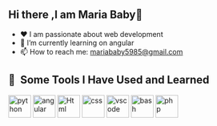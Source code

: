 ## Hi there ,I am Maria Baby👋
* ♥️ I am passionate about web development 
* 🌱 I’m currently learning on angular
* 📫 How to reach me: mariababy5985@gmail.com
<h2> 🚀 &nbsp;Some Tools I Have Used and Learned</h2>
<p align="left">
<img src="https://cdn.jsdelivr.net/gh/devicons/devicon/icons/python/python-original.svg" alt="python" width="45" height="45"/>
<img src="https://cdn.jsdelivr.net/gh/devicons/devicon/icons/angular/angular-original.svg" alt="angular" width="45" height="45"/>

<img src="https://cdn.jsdelivr.net/gh/devicons/devicon/icons/Html/Html-original.svg" alt="Html" width="45" height="45"/>

<img src="https://cdn.jsdelivr.net/gh/devicons/devicon/icons/css/css-original.svg" alt="css" width="45" height="45"/>
<img src="https://cdn.jsdelivr.net/gh/devicons/devicon/icons/vscode/vscode-original.svg" alt="vscode" width="45" height="45"/>
<img src="https://cdn.jsdelivr.net/gh/devicons/devicon/icons/bash/bash-original.svg" alt="bash" width="45" height="45"/>
<img src="https://cdn.jsdelivr.net/gh/devicons/devicon/icons/php/php-original.svg" alt="php" width="45" height="45"/>
</p>
